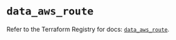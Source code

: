 # `data_aws_route`

Refer to the Terraform Registry for docs: [`data_aws_route`](https://registry.terraform.io/providers/hashicorp/aws/6.9.0/docs/data-sources/route).
